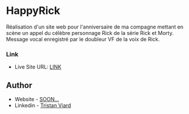 # HappyRick

Réalisation d'un site web pour l'anniversaire de ma compagne mettant en scène un appel du célèbre personnage Rick de la série Rick et Morty.
Message vocal enregistré par le doubleur VF de la voix de Rick.



### Link

- Live Site URL: [LINK](http://happyrick.alwaysdata.net)

## Author

- Website - [SOON...]()
- Linkedin - [Tristan Viard](https://www.linkedin.com/in/tristan-viard/)
